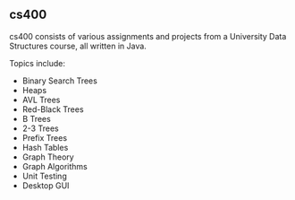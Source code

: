 cs400
---

cs400 consists of various assignments and projects from a University Data Structures course, all written in Java.

Topics include:
* Binary Search Trees
* Heaps
* AVL Trees
* Red-Black Trees
* B Trees
* 2-3 Trees
* Prefix Trees
* Hash Tables
* Graph Theory
* Graph Algorithms
* Unit Testing
* Desktop GUI
